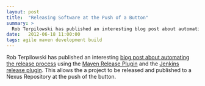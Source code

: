 ```yaml
---
layout: post
title:  "Releasing Software at the Push of a Button"
summary: >
  Rob Terpilowski has published an interesting blog post about automating the release process using the Maven Release Plugin and the Jenkins release plugin. This allows the a project to be released and published to a Nexus Repository at the push of the button.
date:   2012-06-18 11:00:00
tags: agile maven development build
---
```

Rob Terpilowski has published an interesting [blog post about automating the release process][blog-release-process] using the [Maven Release Plugin][maven-release-plugin] and the [Jenkins release plugin][jenkins]. This allows the a project to be released and published to a Nexus Repository at the push of the button.

[blog-release-process]:	http://rterp.wordpress.com/2012/02/28/creating-a-build-pipeline-using-maven-jenkins-subversion-and-nexus/
[maven-release-plugin]:	http://maven.apache.org/plugins/maven-release-plugin/
[jenkins]:   			http://jenkins-ci.org/